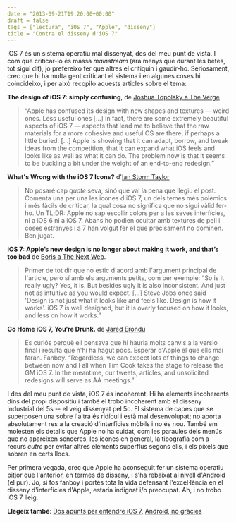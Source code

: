 ```yaml
---
date = "2013-09-21T19:20:00+00:00"
draft = false
tags = ["lectura", "iOS 7", "Apple", "disseny"]
title = "Contra el disseny d'iOS 7"
---
```

iOS 7 és un sistema operatiu mal dissenyat, des del meu punt de vista. I com que criticar-lo és massa *mainstream* (ara menys que durant les betes, tot sigui dit), jo prefereixo fer que altres el critiquin i gaudir-ho. Seriosament, crec que hi ha molta gent criticant el sistema i en algunes coses hi coincideixo, i per això recopilo aquests articles sobre el tema:

**The design of iOS 7: simply confusing**, de [Joshua Topolsky a The Verge](http://www.theverge.com/apple/2013/6/10/4416726/the-design-of-ios-7-simply-confusing)

 > “Apple has confused its design with new shapes and textures — weird ones. Less useful ones [...] In fact, there are some extremely beautiful aspects of iOS 7 — aspects that lead me to believe that the raw materials for a more cohesive and useful OS are there, if perhaps a little buried. [...] Apple is showing that it can adapt, borrow, and tweak ideas from the competition, that it can expand what iOS feels and looks like as well as what it can do. The problem now is that it seems to be buckling a bit under the weight of an end-to-end redesign.”

**What's Wrong with the iOS 7 Icons?** d'[Ian Storm Taylor](http://ianstormtaylor.com/whats-wrong-with-the-ios-7-icons/)

 > No posaré cap *quote* seva, sinó que val la pena que llegiu el post. Comenta una per una les icones d'iOS 7, un dels temes més polèmics i més fàcils de criticar, la qual cosa no significa que no sigui vàlid fer-ho. Un TL;DR: Apple no sap escollir colors per a les seves interfícies, ni a iOS 6 ni a iOS 7. Abans ho podien ocultar amb textures de pell i coses estranyes i a 7 han volgut fer el que precisament no dominen. Ben jugat.

**iOS 7: Apple’s new design is no longer about making it work, and that’s too bad** de [Boris a The Next Web](http://thenextweb.com/apple/2013/06/25/ios-7-apples-new-design-is-no-longer-about-making-it-work-and-thats-too-bad/).

 > Primer de tot dir que no estic d'acord amb l'argument principal de l'article, però sí amb els arguments petits, com per exemple: “So is it really ugly? Yes, it is. But besides ugly it is also inconsistent. And just not as intuitive as you would expect. [...] Steve Jobs once said 'Design is not just what it looks like and feels like. Design is how it works'. iOS 7 is well designed, but it is overly focused on how it looks, and less on how it works.”

**Go Home iOS 7, You’re Drunk.** de [Jared Erondu](http://blog.jarederondu.com/go-home-ios-7-youre-drunk)

 > És curiós perquè ell pensava que hi hauria molts canvis a la versió final i resulta que n'hi ha hagut pocs. Esperar d'Apple el que ells mai faran. Fanboy. “Regardless, we can expect lots of things to change between now and Fall when Tim Cook takes the stage to release the GM iOS 7. In the meantime, our tweets, articles, and unsolicited redesigns will serve as AA meetings.”

I des del meu punt de vista, iOS 7 és incoherent. Hi ha elements incoherents dins del propi dispositiu i també el trobo incoherent amb el disseny industrial del 5s -- el veig dissenyat pel 5c. El sistema de capes que se superposen una sobre l'altra és ridícul i està mal desenvolupat; no aporta absolutament res a la creació d'interfícies mòbils i no és nou. També em molesten els detalls que Apple no ha cuidat, com les paraules dels menús que no apareixen senceres, les icones en general, la tipografia com a recurs *cutre* per evitar altres elements superflus segons ells, i els píxels que sobren en certs llocs. 

Per primera vegada, crec que Apple ha aconseguit fer un sistema operatiu pitjor que l'anterior, en termes de disseny, i s'ha rebaixat al nivell d'Android (el pur). Jo, si fos fanboy i portés tota la vida defensant l'excel·lència en el disseny d'interfícies d'Apple, estaria indignat i/o preocupat. Ah, i no trobo iOS 7 lleig.

**Llegeix també**: [Dos apunts per entendre iOS 7](http://enricllonch.com/post/54335183742/dos-apunts-per-entendre-ios-7), [Android, no gràcies](http://enricllonch.com/post/54944184944/android-no-gracies)